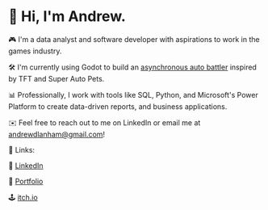 # 👋 Hi, I'm Andrew.

🎮 I'm a data analyst and software developer with aspirations to work in the games industry.

🛠️ I'm currently using Godot to build an [asynchronous auto battler](https://github.com/andrewdlanham/untitled-auto-battler) inspired by TFT and Super Auto Pets. 

📊 Professionally, I work with tools like SQL, Python, and Microsoft's Power Platform to create data-driven reports, and business applications.

✉️ Feel free to reach out to me on LinkedIn or email me at andrewdlanham@gmail.com!

🔗 Links:

💬 [LinkedIn](https://www.linkedin.com/in/andrewdlanham)

💼 [Portfolio](https://www.andrewdlanham.com)

🕹️ [itch.io](https://andrewdlanham.itch.io)
